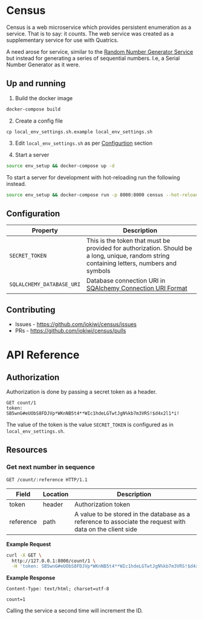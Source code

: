 # Census

Census is a web microservice which provides persistent enumeration as a service. That is to say: it counts. The web service was created as a supplementary service for use with Quatrics.

A need arose for service, similar to the [Random Number Generator Service](http://reporting.qualtrics.com/projects/randomNumGen.php) but instead for generating a series of sequential numbers. I.e, a Serial Number Generator as it were.

## Up and running

1. Build the docker image
```bash
docker-compose build
```
2. Create a config file
```
cp local_env_settings.sh.example local_env_settings.sh
```
3. Edit `local_env_settings.sh` as per [Configurtion](#configurtion) section

4. Start a server
```bash
source env_setup && docker-compose up -d
```

To start a server for development with hot-reloading run the following instead.
```bash
source env_setup && docker-compose run -p 8000:8000 census --hot-reload
```

## Configuration

|Property|Description|
|---|---|
|`SECRET_TOKEN`|This is the token that must be provided for authorization. Should be a long, unique, random string containing letters, numbers and symbols|
|`SQLALCHEMY_DATABASE_URI`|Database connection URI in [SQAlchemy Connection URI Format](https://flask-sqlalchemy.palletsprojects.com/en/2.x/config/#connection-uri-format)|

## Contributing

 * Issues - https://github.com/iokiwi/census/issues
 * PRs - https://github.com/iokiwi/census/pulls

# API Reference

## Authorization

Authorization is done by passing a secret token as a header.

```http
GET count/1
token: SB5wnG#eUObS8FDJVp*WKnNB5t4**WIc1hdeLGTwtJgN%kb7m3VRS!$d4x2l1*i!
```

The value of the token is the value `SECRET_TOKEN` is configured as in `local_env_settings.sh`.

## Resources 

### Get next number in sequence
```http
GET /count/:reference HTTP/1.1
```

|Field|Location|Description|
|---|---|---|
|token|header|Authorization token|
|reference|path|A value to be stored in the database as a reference to associate the request with data on the client side|

**Example Request**
```bash
curl -X GET \
  http://127.0.0.1:8000/count/1 \
  -H 'token: SB5wnG#eUObS8FDJVp*WKnNB5t4**WIc1hdeLGTwtJgN%kb7m3VRS!$d4x2l1*i!'
```

**Example Response**
```
Content-Type: text/html; charset=utf-8

count=1
```

Calling the service a second time will increment the ID.

